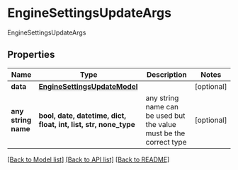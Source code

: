 # EngineSettingsUpdateArgs

EngineSettingsUpdateArgs

## Properties
Name | Type | Description | Notes
------------ | ------------- | ------------- | -------------
**data** | [**EngineSettingsUpdateModel**](EngineSettingsUpdateModel.md) |  | [optional] 
**any string name** | **bool, date, datetime, dict, float, int, list, str, none_type** | any string name can be used but the value must be the correct type | [optional]

[[Back to Model list]](../README.md#documentation-for-models) [[Back to API list]](../README.md#documentation-for-api-endpoints) [[Back to README]](../README.md)


